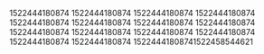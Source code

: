 1522444180874
1522444180874
1522444180874
1522444180874
1522444180874
1522444180874
1522444180874
1522444180874
1522444180874
1522444180874
1522444180874
1522444180874
1522444180874
1522444180874
15224441808741522458544621